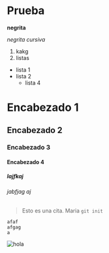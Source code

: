 # Prueba
**negrita**

*negrita cursiva*

1. kakg
2. listas

* lista 1
* lista 2
  * lista 4
 
# Encabezado 1
## Encabezado 2
### Encabezado 3
#### Encabezado 4
##### lajfkaj
###### jabfjag aj

> Esto es una cita. Maria
`git init`

~~~
afaf
afgag
a
~~~

![hola](https://upload.wikimedia.org/wikipedia/commons/thumb/2/2d/Rosa_%27Mister_Lincoln%27_1964.jpg/1200px-Rosa_%27Mister_Lincoln%27_1964.jpg)


